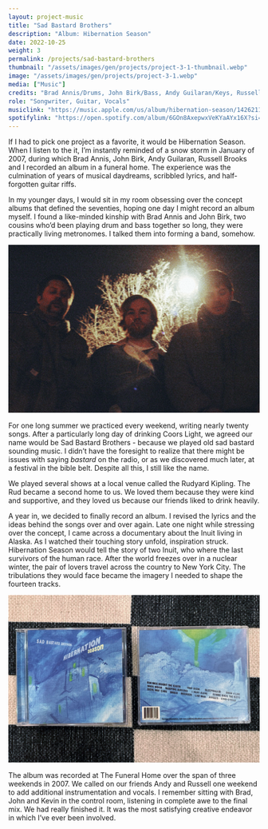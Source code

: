 ```yaml
---
layout: project-music
title: "Sad Bastard Brothers"
description: "Album: Hibernation Season"
date: 2022-10-25
weight: 3
permalink: /projects/sad-bastard-brothers
thumbnail: "/assets/images/gen/projects/project-3-1-thumbnail.webp"
image: "/assets/images/gen/projects/project-3-1.webp"
media: ["Music"]
credits: "Brad Annis/Drums, John Birk/Bass, Andy Guilaran/Keys, Russell Brooks/BG Vocals"
role: "Songwriter, Guitar, Vocals"
musiclink: "https://music.apple.com/us/album/hibernation-season/1426211841"
spotifylink: "https://open.spotify.com/album/6GOn8AxepwxVeKYaAYx16X?si=al5_R_atQu-D3EuVw8uQbQ"
---
```


If I had to pick one project as a favorite, it would be Hibernation Season. When I listen to the it, I’m instantly reminded of a snow storm in January of 2007, during which Brad Annis, John Birk, Andy Guilaran, Russell Brooks and I recorded an album in a funeral home. The experience was the culmination of years of musical daydreams, scribbled lyrics, and half-forgotten guitar riffs.

In my younger days, I would sit in my room obsessing over the concept albums that defined the seventies, hoping one day I might record an album myself. I found a like-minded kinship with Brad Annis and John Birk, two cousins who’d been playing drum and bass together so long, they were practically living metronomes. I talked them into forming a band, somehow.

![The Band](/assets/images/gen/projects/project-3-band.webp)

For one long summer we practiced every weekend, writing nearly twenty songs. After a particularly long day of drinking Coors Light, we agreed our name would be Sad Bastard Brothers - because we played old sad bastard sounding music. I didn’t have the foresight to realize that there might be issues with saying *bastard* on the radio, or as we discovered much later, at a festival in the bible belt. Despite all this, I still like the name.

We played several shows at a local venue called the Rudyard Kipling. The Rud became a second home to us. We loved them because they were kind and supportive, and they loved us because our friends liked to drink heavily.

A year in, we decided to finally record an album. I revised the lyrics and the ideas behind the songs over and over again. Late one night while stressing over the concept, I came across a documentary about the Inuit living in Alaska. As I watched their touching story unfold, inspiration struck. Hibernation Season would tell the story of two Inuit, who where the last survivors of the human race. After the world freezes over in a nuclear winter, the pair of lovers travel across the country to New York City. The tribulations they would face became the imagery I needed to shape the fourteen tracks.

![Album Design](/assets/images/gen/projects/project-3-albumcover.webp)

The album was recorded at The Funeral Home over the span of three weekends in 2007. We called on our friends Andy and Russell one weekend to add additional instrumentation and vocals. I remember sitting with Brad, John and Kevin in the control room, listening in complete awe to the final mix. We had really finished it. It was the most satisfying creative endeavor in which I’ve ever been involved.